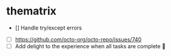 # thematrix

- [] Handle try/except errors
- [ ] https://github.com/octo-org/octo-repo/issues/740
- [ ] Add delight to the experience when all tasks are complete :tada:
